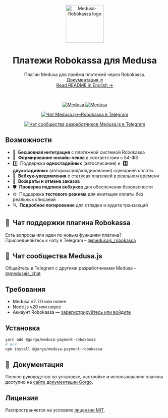 <p align="center">
  <a href="https://www.medusajs.com">
    <picture>
      <source media="(prefers-color-scheme: dark)" srcset="https://github.com/user-attachments/assets/119f3faf-da2e-476e-bf08-6e557de689b6">
      <source media="(prefers-color-scheme: light)" srcset="https://github.com/user-attachments/assets/119f3faf-da2e-476e-bf08-6e557de689b6">
      <img alt="Medusa-Robokassa logo" src="https://github.com/user-attachments/assets/119f3faf-da2e-476e-bf08-6e557de689b6" height="120">
    </picture>
  </a>
</p>

<h1 align="center">
Платежи Robokassa для Medusa
</h1>

<p align="center">
  Плагин Medusa для приёма платежей через Robokassa.
  <br/>
  <a href="https://docs.gorgojs.ru/medusa-plugins/robokassa">Документация ↗</a>
  <br/>
  <a href="https://github.com/gorgojs/medusa-plugins/blob/HEAD/packages/medusa-payment-robokassa/README.md">Read README in English →</a>
</p>

<br/>

<p align="center">
  <a href="https://medusajs.com">
    <img src="https://img.shields.io/badge/Medusa-^2.7.0-blue?logo=medusa" alt="Medusa" />
  </a>
  <a href="https://medusajs.com">
    <img src="https://img.shields.io/badge/Протестировано_с_Medusa-v2.11.1-green?logo=checkmarx" alt="Medusa" />
  </a>
</p>

<p align="center">
  <a href="https://t.me/medusajs_robokassa">
    <img src="https://img.shields.io/badge/Telegram-Чат_поддержки_Medusa.js⊷Robokassa-0088cc?logo=telegram&style=social" alt="Чат Medusa.js⊷Robokassa в Telegram" />
  </a>
</p>

<p align="center">
  <a href="https://t.me/medusajs_chat">
    <img src="https://img.shields.io/badge/Telegram-Чат_dev--сообщества_Medusa.js-0088cc?logo=telegram&style=social" alt="Чат сообщества разработчиков Medusa.js в Telegram" />
  </a>
</p>

## Возможности

- 🔗  **Бесшовная интеграция** с платежной системой Robokassa  
- 🧾  **Формирование онлайн-чеков** в соответствии с 54-ФЗ  
- 1️⃣  Поддержка **одностадийных** (автосписание) и  **2️⃣  двухстадийных** (авторизация/холдирование) сценариев оплаты  
- 🔔  **Вебхук-уведомления** о статусах платежей в реальном времени  
- 🔄  **Возвраты и отмена заказов**  
- 🛡  **Проверка подписи вебхуков** для обеспечения безопасности  
- ⚙️  Поддержка **тестового режима** для имитация оплаты без реальных списаний  
- 🔍  **Подробное логирование** для отладки и аудита транзакций  

## 💬  Чат поддержки плагина Robokassa

Есть вопросы или идеи по новым функциям плагина?   
Присоединяйтесь к чату в Telegram – [@medusajs_robokassa](https://t.me/medusajs_robokassa)

## 👥  Чат сообщества Medusa.js

Общайтесь в Telegram с другими разработчиками Medusa – [@medusajs_chat](https://t.me/medusajs_chat)

## Требования

- Medusa v2.7.0 или новее  
- Node.js v20 или новее  
- Аккаунт Robokassa — [зарегистрируйтесь или войдите](https://login.robokassa.ru/reg?promoCode=gorgo)

## Установка

```bash
yarn add @gorgo/medusa-payment-robokassa
# или
npm install @gorgo/medusa-payment-robokassa
```

## 📘  Документация

Полное руководство по установке, настройке и использованию плагина доступно на [сайте документации Gorgo](https://docs.gorgojs.ru/medusa-plugins/robokassa).

## Лицензия

Распространяется на условиях [лицензии MIT](LICENSE).
